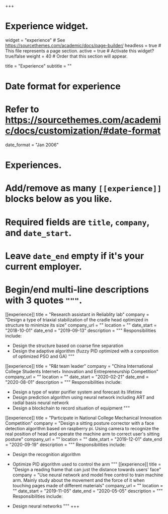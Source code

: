 +++
# Experience widget.
widget = "experience"  # See https://sourcethemes.com/academic/docs/page-builder/
headless = true  # This file represents a page section.
active = true  # Activate this widget? true/false
weight = 40  # Order that this section will appear.

title = "Experience"
subtitle = ""

# Date format for experience
#   Refer to https://sourcethemes.com/academic/docs/customization/#date-format
date_format = "Jan 2006"

# Experiences.
#   Add/remove as many `[[experience]]` blocks below as you like.
#   Required fields are `title`, `company`, and `date_start`.
#   Leave `date_end` empty if it's your current employer.
#   Begin/end multi-line descriptions with 3 quotes `"""`.
  
  [[experience]]
  title = "Research assistant in Reliablity lab"
  company = "Design a type of triaxial stabilization of the cradle head optimized in structure to minimize its size"
  company_url = ""
  location = ""
  date_start = "2018-10-01"
  date_end = "2019-09-13"
  description = """
  Responsibilities include:
  
  * Design  the structure based on coarse fine separation
  * Design the adaptive algorithm (fuzzy PID optimized with a conposition of optimized PSO and GA)
"""

[[experience]]
  title = "R&t team leader"
  company = "China International College Students Internet+ Innovation and Entrepreneurship Competition"
  company_url = ""
  location = ""
  date_start = "2020-02-21"
  date_end = "2020-08-01"
  description = """
  Responsibilities include:
  
  * Design a type of water purifier system and forecast its lifetime
  * Design prediction algorithm using neural network including ART and radial basis neural network
  * Design a blockchain to record situation of equipment
"""
  
[[experience]]
  title = "Participate in National College Mechanical Innovation Competition"
  company = "Design a sitting posture corrector with a face detection algorithm based on raspberry pi. Using camera to recognize the real position of head and operate the machine arm to correct user's sitting posture"
  company_url = ""
  location = ""
  date_start = "2019-12-01"
  date_end = "2020-09-19"
  description = """
  Responsibilities include:
  
  * Design the recognition algorithm
  * Optimize PID algorithm used to control the arm
"""
[[experience]]
  title = "Design a reading frame that can just the  distance towards users' face"
  company = "Use neural network and model free control to train machine arm. Mainly study about the movement and the force of it when touching pages made of different materials"
  company_url = ""
  location = ""
  date_start = "2019-11-05"
  date_end = "2020-05-05"
  description = """
  Responsibilities include:
  
  * Design neural networks
"""
+++
